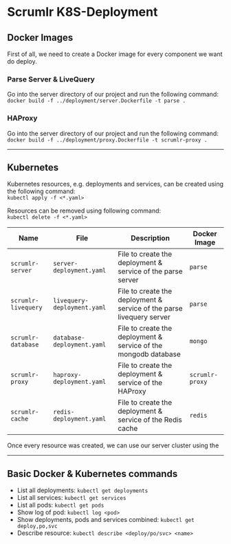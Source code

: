 # Scrumlr K8S-Deployment

## Docker Images

First of all, we need to create a Docker image for every component we want do deploy. 

### Parse Server & LiveQuery

Go into the server directory of our project and run the following command: <br>
``` docker build -f ../deployment/server.Dockerfile -t parse . ```
### HAProxy

Go into the server directory of our project and run the following command: <br>
``` docker build -f ../deployment/proxy.Dockerfile -t scrumlr-proxy . ```

---

## Kubernetes

Kubernetes resources, e.g. deployments and services, can be created using the following command: <br>
``` kubectl apply -f <*.yaml> ```

Resources can be removed using following command: <br>
``` kubectl delete -f <*.yaml> ```

| Name | File | Description | Docker Image | 
| --- | --- | --- | --- |
| `scrumlr-server` | `server-deployment.yaml` | File to create the deployment & service of the parse server | `parse` |
| `scrumlr-livequery` | `livequery-deployment.yaml` | File to create the deployment & service of the parse livequery server | `parse` |
| `scrumlr-database` | `database-deployment.yaml` | File to create the deployment & service of the mongodb database | `mongo` |
| `scrumlr-proxy` | `haproxy-deployment.yaml` | File to create the deployment & service of the HAProxy | `scrumlr-proxy` |
| `scrumlr-cache` | `redis-deployment.yaml` | File to create the deployment & service of the Redis cache | `redis` |

Once every resource was created, we can use our server cluster using the 

---

## Basic Docker & Kubernetes commands

- List all deployments: `kubectl get deployments`
- List all services: `kubectl get services` 
- List all pods: `kubectl get pods` 
- Show log of pod: `kubectl log <pod>`
- Show deployments, pods and services combined: `kubectl get deploy,po,svc`
- Describe resource: `kubectl describe <deploy/po/svc> <name>`
